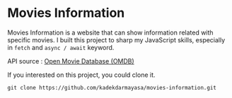 # Movies Information

Movies Information is a website that can show information related with specific movies.
I built this project to sharp my JavaScript skills, especially in `fetch` and `async / await` keyword.

API source : [Open Movie Database (OMDB)](https://www.omdbapi.com/)

If you interested on this project, you could clone it.

```
git clone https://github.com/kadekdarmayasa/movies-information.git
```
